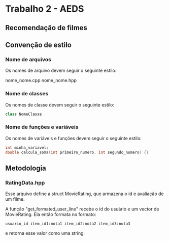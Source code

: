 # Trabalho 2 - AEDS
## Recomendação de filmes

## Convenção de estilo

### Nome de arquivos

Os nomes de arquivo devem seguir o seguinte estilo:

nome_nome.cpp
nome_nome.hpp

### Nome de classes

Os nomes de classe devem seguir o seguinte estilo:

```c++
class NomeClasse
```

### Nome de funções e variáveis

Os nomes de variáveis e funções devem seguir o seguinte estilo:

```c++
int minha_variavel;
double calcula_soma(int primeiro_numero, int segundo_numero) {}
```

## Metodologia

### RatingData.hpp

Esse arquivo define a struct MovieRating, que armazena o id e avaliação de um filme.

A função "get_formated_user_line" recebe o id do usuário e um vector de MovieRating. Ela então formata no formato:

```
usuario_id item_id1:nota1 item_id2:nota2 item_id3:nota3
```

e retorna esse valor como uma string.